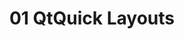 ---
title: 01 QtQuick Layouts
layout: default
parent: 04 The QtQuick.Controls Module
nav_order: 1
---